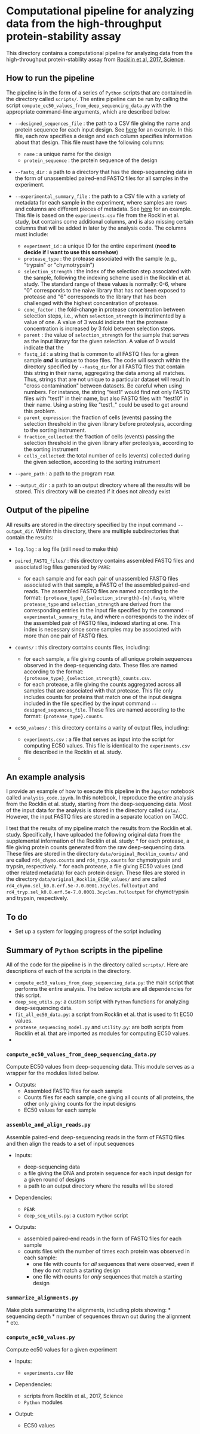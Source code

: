 # Computational pipeline for analyzing data from the high-throughput protein-stability assay

This directory contains a computational pipeline for analyzing data from the high-throughput protein-stability assay from [Rocklin et al, 2017, Science](https://doi.org/10.1126/science.aan0693).

## How to run the pipeline

The pipeline is in the form of a series of `Python` scripts that are contained in the directory called `scripts/`. The entire pipeline can be run by calling the script `compute_ec50_values_from_deep_sequencing_data.py` with the appropriate command-line arguments, which are described below:

* `--designed_sequences_file` : the path to a CSV file giving the name and protein sequence for each input design. See [here](data/Rocklin_2017_Science/designed_protein_sequences.csv) for an example. In this file, each row specifies a design and each column specifies information about that design. This file must have the following columns:
    * `name` : a unique name for the design
    * `protein_sequence` : the protein sequence of the design

* `--fastq_dir` : a path to a directory that has the deep-sequencing data in the form of unassembled paired-end FASTQ files for all samples in the experiment.

* `--experimental_summary_file` : the path to a CSV file with a variety of metadata for each sample in the experiment, where samples are rows and columns are different pieces of metadata. See [here](data/Rocklin_2017_Science/experimental_summary.csv) for an example. This file is based on the `experiments.csv` file from the Rocklin et al. study, but contains come additional columns, and is also missing certain columns that will be added in later by the analysis code. The columns must include:
    * `experiment_id` : a unique ID for the entire experiment (**need to decide if I want to use this somehow**)
    * `protease_type` : the protease associated with the sample (e.g., "trypsin" or "chymotrypsin")
    * `selection_strength` : the index of the selection step associated with the sample, following the indexing scheme used in the Rocklin et al. study. The standard range of these values is normally: 0-6, where "0" corresponds to the naive library that has not been exposed to protease and "6" corresponds to the library that has been challenged with the highest concentration of protease.
    * `conc_factor` : the fold-change in protease concentration between selection steps, i.e., when `selection_strength` is incrimented by a value of one. A value of 3 would indicate that the protease concentration is increased by 3 fold between selection steps.
    * `parent` : the value of `selection_strength` for the sample that serves as the input library for the given selection. A value of 0 would indicate that the 
    * `fastq_id` : a string that is common to all FASTQ files for a given sample ***and*** is unique to those files. The code will search within the directory specified by `--fastq_dir` for all FASTQ files that contain this string in their name, aggregating the data among all matches. Thus, strings that are not unique to a particular dataset will result in "cross contamination" between datasets. Be careful when using numbers. For instance, the string "test1" would find not only FASTQ files with "test1" in their name, but also FASTQ files with "test10" in their name. Using a string like "test1\_" could be used to get around this problem.
    * `parent_expression`: the fraction of cells (events) passing the selection threshold in the given library before proteolysis, according to the sorting instrument.
    * `fraction_collected`: the fraction of cells (events) passing the selection threshold in the given library after proteolysis, according to the sorting instrument
    * `cells_collected`: the total number of cells (events) collected during the given selection, according to the sorting instrument

* `--pare_path` : a path to the program `PEAR`

* `--output_dir` : a path to an output directory where all the results will be stored. This directory will be created if it does not already exist


## Output of the pipeline

All results are stored in the directory specified by the input command `--output_dir`. Within this directory, there are multiple subdirectories that contain the results:

* `log.log` : a log file (still need to make this)

* `paired_FASTQ_files/` : this directory contains assembled FASTQ files and associated log files generated by `PARE`:
    * for each sample and for each pair of unassembled FASTQ files associated with that sample, a FASTQ of the assembled paired-end reads. The assembled FASTQ files are named according to the format: `{protease_type}_{selection_strength}-{n}.fastq`, where `protease_type` and `selection_strength` are derived from the corresponding entries in the input file specified by the command `--experimental_summary_file`, and where `n` corresponds to the index of the assembled pair of FASTQ files, indexed starting at one. This index is necessary since some samples may be associated with more than one pair of FASTQ files.

* `counts/` : this directory contains counts files, including:
    * for each sample, a file giving counts of all unique protein sequences observed in the deep-sequencing data. These files are named according to the format: `{protease_type}_{selection_strength}_counts.csv`.
    * for each protease, a file giving the counts aggregated across all samples that are associated with that protease. This file only includes counts for proteins that match one of the input designs included in the file specified by the input command `--designed_sequences_file`. These files are named according to the format: `{protease_type}.counts`.
    
* `ec50_values/` : this directory contains a varity of output files, including:
    * `experiments.csv` : a file that serves as input into the script for computing EC50 values. This file is identical to the `experiments.csv` file described in the Rocklin et al. study.
    * 


## An example analysis

I provide an example of how to execute this pipeline in the `Jupyter` notebook called `analysis_code.ipynb`. In this notebook, I reproduce the entire analysis from the Rocklin et al. study, starting from the deep-sequencing data. Most of the input data for the analysis is stored in the directory called `data/`. However, the input FASTQ files are stored in a separate location on TACC.

I test that the results of my pipeline match the results from the Rocklin et al. study. Specifically, I have uploaded the following original data from the supplemental information of the Rocklin et al. study:
    * for each protease, a file giving protein counts generated from the raw deep-sequencing data. These files are stored in the directory `data/original_Rocklin_counts/` and are called `rd4_chymo.counts` and `rd4_tryp.counts` for chymotrypsin and trypsin, respectively.
    * for each protease, a file giving EC50 values (and other related metadata) for each protein design. These files are stored in the directory `data/original_Rocklin_EC50_values/` and are called `rd4_chymo.sel_k0.8.erf.5e-7.0.0001.3cycles.fulloutput` and `rd4_tryp.sel_k0.8.erf.5e-7.0.0001.3cycles.fulloutput` for chymotrypsin and trypsin, respectively.


## To do

* Set up a system for logging progress of the script including


## Summary of `Python` scripts in the pipeline

All of the code for the pipeline is in the directory called `scripts/`. Here are descriptions of each of the scripts in the directory.

* `compute_ec50_values_from_deep_sequencing_data.py`: the main script that performs the entire analysis. The below scripts are all dependencies for this script.
* `deep_seq_utils.py`: a custom script with `Python` functions for analyzing deep-sequencing data.
* `fit_all_ec50_data.py`: a script from Rocklin et al. that is used to fit EC50 values.
* `protease_sequencing_model.py` and `utility.py`: are both scripts from Rocklin et al. that are imported as modules for computing EC50 values.
* 





### `compute_ec50_values_from_deep_sequencing_data.py`

Compute EC50 values from deep-sequencing data. This module serves as a wrapper for the modules listed below.

* Outputs:
    * Assembled FASTQ files for each sample
    * Counts files for each sample, one giving all counts of all proteins, the other only giving counts for the input designs
    * EC50 values for each sample

### `assemble_and_align_reads.py`

Assemble paired-end deep-sequencing reads in the form of FASTQ files and then align the reads to a set of input sequences

* Inputs:
    * deep-sequencing data
    * a file giving the DNA and protein sequence for each input design for a given round of designs
    * a path to an output directory where the results will be stored

* Dependencies:
    * `PEAR`
    * `deep_seq_utils.py`: a custom `Python` script

* Outputs:
    * assembled paired-end reads in the form of FASTQ files for each sample
    * counts files with the number of times each protein was observed in each sample:
        * one file with counts for *all* sequences that were observed, even if they do not match a starting design
        * one file with counts for *only* sequences that match a starting design

### `summarize_alignments.py`

Make plots summarizing the alignments, including plots showing:
    * sequencing depth
    * number of sequences thrown out during the alignment
    * etc.

### `compute_ec50_values.py`

Compute ec50 values for a given experiment

* Inputs:
    * `experiments.csv` file

* Dependencies:
    * scripts from Rocklin et al., 2017, Science
    * `Python` modules

* Output:
    * EC50 values
